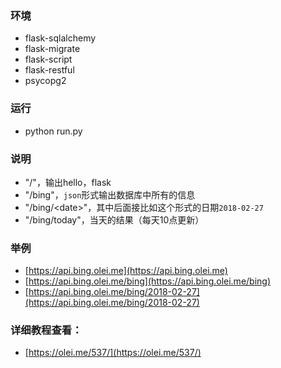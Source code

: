 ### 环境
- flask-sqlalchemy
- flask-migrate
- flask-script
- flask-restful
- psycopg2

### 运行
- python run.py

### 说明
- "/"，输出hello，flask
- "/bing"，`json`形式输出数据库中所有的信息
- "/bing/\<date\>"，其中后面接比如这个形式的日期`2018-02-27`
- "/bing/today"，当天的结果（每天10点更新）

### 举例
- [https://api.bing.olei.me](https://api.bing.olei.me)
- [https://api.bing.olei.me/bing](https://api.bing.olei.me/bing)
- [https://api.bing.olei.me/bing/2018-02-27](https://api.bing.olei.me/bing/2018-02-27)

### 详细教程查看：
- [https://olei.me/537/](https://olei.me/537/)